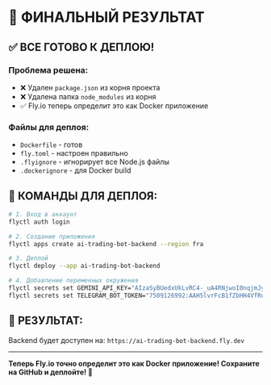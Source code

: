 # 🎯 ФИНАЛЬНЫЙ РЕЗУЛЬТАТ

## ✅ ВСЕ ГОТОВО К ДЕПЛОЮ!

### Проблема решена:
- ❌ Удален `package.json` из корня проекта
- ❌ Удалена папка `node_modules` из корня
- ✅ Fly.io теперь определит это как Docker приложение

### Файлы для деплоя:
- `Dockerfile` - готов
- `fly.toml` - настроен правильно
- `.flyignore` - игнорирует все Node.js файлы
- `.dockerignore` - для Docker build

## 🚀 КОМАНДЫ ДЛЯ ДЕПЛОЯ:

```bash
# 1. Вход в аккаунт
flyctl auth login

# 2. Создание приложения
flyctl apps create ai-trading-bot-backend --region fra

# 3. Деплой
flyctl deploy --app ai-trading-bot-backend

# 4. Добавление переменных окружения
flyctl secrets set GEMINI_API_KEY="AIzaSyBUedxUkLvRC4-_uA4RNjwoI0nqjmJyk4A" --app ai-trading-bot-backend
flyctl secrets set TELEGRAM_BOT_TOKEN="7509126992:AAH5lvrFcB1fZbHH4VfRu4E8djaA7r19TFY" --app ai-trading-bot-backend
```

## 🎯 РЕЗУЛЬТАТ:

Backend будет доступен на: `https://ai-trading-bot-backend.fly.dev`

---

**Теперь Fly.io точно определит это как Docker приложение! Сохраните на GitHub и деплойте! 🚀**